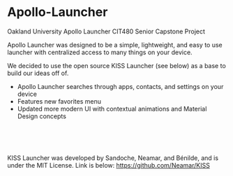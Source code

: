 # Apollo-Launcher

Oakland University Apollo Launcher
CIT480 Senior Capstone Project

Apollo Launcher was designed to be a simple, lightweight, and easy to use launcher with centralized access to many things on your device.

We decided to use the open source KISS Launcher (see below) as a base to build our ideas off of. 

- Apollo Launcher searches through apps, contacts, and settings on your device
- Features new favorites menu
- Updated more modern UI with contextual animations and Material Design concepts


<br><br><br>


KISS Launcher was developed by Sandoche, Neamar, and Bénilde, and is under the MIT License. Link is below:
https://github.com/Neamar/KISS 
